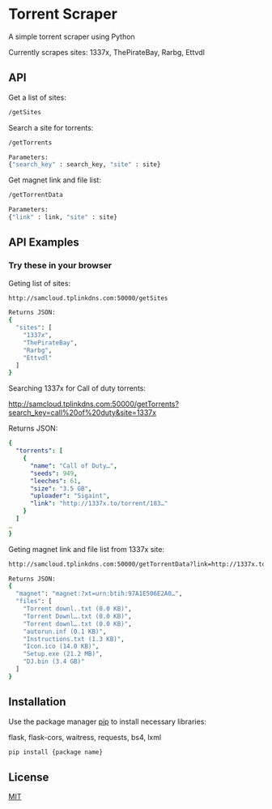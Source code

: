 # Torrent Scraper

A simple torrent scraper using Python

Currently scrapes sites: 1337x, ThePirateBay, Rarbg, Ettvdl

## API

Get a list of sites:
```bash
/getSites
```

Search a site for torrents:
```bash
/getTorrents

Parameters:
{"search_key" : search_key, "site" : site}
```

Get magnet link and file list:
```bash
/getTorrentData

Parameters:
{"link" : link, "site" : site}
```

## API Examples
### Try these in your browser

Geting list of sites:
```bash
http://samcloud.tplinkdns.com:50000/getSites

Returns JSON:
{
  "sites": [
    "1337x",
    "ThePirateBay",
    "Rarbg",
    "Ettvdl"
  ]
}
```

Searching 1337x for Call of duty torrents:

http://samcloud.tplinkdns.com:50000/getTorrents?search_key=call%20of%20duty&site=1337x

Returns JSON:
```yaml
{
  "torrents": [
    {
      "name": "Call of Duty…",
      "seeds": 949,
      "leeches": 61,
      "size": "3.5 GB",
      "uploader": "Sigaint",
      "link": "http://1337x.to/torrent/183…"
    }
  ]
…
}
```

Geting magnet link and file list from 1337x site:
```bash
http://samcloud.tplinkdns.com:50000/getTorrentData?link=http://1337x.to/torrent/1835137/Call-of-Duty-2-1-3-Repack-Mr-DJ/&site=1337x

Returns JSON:
{
  "magnet": "magnet:?xt=urn:btih:97A1E506E2A0…",
  "files": [
    "Torrent downl..txt (0.0 KB)",
    "Torrent Downl….txt (0.0 KB)",
    "Torrent downl….txt (0.0 KB)",
    "autorun.inf (0.1 KB)",
    "Instructions.txt (1.3 KB)",
    "Icon.ico (14.0 KB)",
    "Setup.exe (21.2 MB)",
    "DJ.bin (3.4 GB)"
  ]
}

```

## Installation

Use the package manager [pip](https://pip.pypa.io/en/stable/) to install necessary libraries:

flask, flask-cors, waitress, requests, bs4, lxml

```bash
pip install {package name}
```


## License
[MIT](https://choosealicense.com/licenses/mit/)
